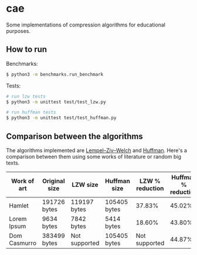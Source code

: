 # cae

Some implementations of compression algorithms for educational purposes.

## How to run

Benchmarks:

```bash
$ python3 -m benchmarks.run_benchmark
```

Tests:

```bash
# run lzw tests
$ python3 -m unittest test/test_lzw.py

# run huffman tests
$ python3 -m unittest test/test_huffman.py
```

## Comparison between the algorithms

The algorithms implemented are [Lempel–Ziv–Welch](https://en.wikipedia.org/wiki/Lempel%E2%80%93Ziv%E2%80%93Welch) and [Huffman](https://en.wikipedia.org/wiki/Huffman_coding). Here's a comparison between them using some works of literature or random big texts.

| Work of art   | Original size | LZW size      | Huffman size | LZW % reduction | Huffman % reduction |
| ------------- | ------------- | ------------- | ------------ | --------------- | ------------------- |
| Hamlet        | 191726 bytes  | 119197 bytes  | 105405 bytes | 37.83%          | 45.02%              |
| Lorem Ipsum   | 9634 bytes    | 7842 bytes    | 5414 bytes   | 18.60%          | 43.80%              |
| Dom Casmurro  | 383499 bytes  | Not supported | 105405 bytes | Not supported   | 44.87%              |
